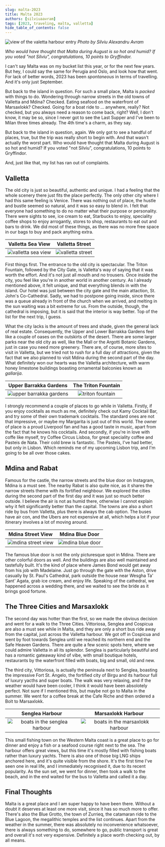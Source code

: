 ```yaml
---
slug: malta-2023
title: Malta 2023
authors: [silviuaavram]
tags: [2023, traveling, malta, valletta]
hide_table_of_contents: false
---
```


![view of the valetta harbour entry](./valletta-harbour.jpg) _Photo by Silviu
Alexandru Avram_

_Who would have thought that Malta during August is so hot and humid? If you
voted "not Silviu", congratulations, 10 points to Gryffindor._

I can't say Malta was on my bucket list this year, or for the next few years.
But hey, I could say the same for Perugia and Oslo, and look how that went. For
lack of better words, 2023 has been _spontaneous_ in terms of travelling. And
it's only just September.

But back to the island in question. For such a small place, Malta is _packed_
with things to do. Wondering through narrow streets in the old towns of Valletta
and Mdina? Checked. Eating seafood on the waterfront of Marsaxlokk? Checked.
Going for a boat ride to ... anywhere, really? Not checked, but you always need
a reason to come back, right? Well, I don't know, it may be so, since I never
got to see the Last Supper and I've been to Milan three times already. The 4th
time's a charm, as they say.

But back to the island in question, again. We only got to see a handful of
places, true, but the trip was really short to begin with. And that wasn't
actually the worst part. Who would have thought that Malta during August is so
hot and humid? If you voted "not Silviu", congratulations, 10 points to
Gryffindor.

And, just like that, my list has ran out of complaints.

## Valletta

The old city is just so beautiful, authentic and unique. I had a feeling that
the whole scenery there just fits the place perfectly. The only other city where
I had this same feeling is Venice. There was nothing out of place, the hustle
and bustle seemed so natural, and it was so easy to blend in. I felt that
everyone had something to do no matter what their purpose or personality. There
were sights to see, ice cream to eat, Starbucks to enjoy, speciality coffee
shops to enjoy arrogantly, stores to shop, restaurants to eat out and bars to
drink. We did most of these things, as there was no more free space in our bags
to buy and pack anything extra.

|               Valletta Sea View               |              Valletta Street              |
| :-------------------------------------------: | :---------------------------------------: |
| ![valletta sea view](./valletta-sea-view.jpg) | ![valletta street](./valletta-street.jpg) |

First things first. The entrance to the old city is spectacular. The Triton
Fountain, followed by the City Gate, is Valletta's way of saying that it was
worth the effort. And it's not just all mouth and no trousers. Once inside the
city, you feel like you're in another world in another century. As I already
mentioned above, it felt unique, and that everything blends in with the island.
Our hotel was just between the city gate and the main attaction, St. John's
Co-Cathedral. Sadly, we had to postpone going inside, since there was a queue
already in front of the church when we arrived, and melting in the sun waiting
was a bit extreme for us. From the outside, though, the cathedral is imposing,
but it is said that the interior is way better. Top of the list for the next
trip, I guess.

What the city lacks is the amount of trees and shade, given the general lack of
real estate. Consequently, the Upper and Lower Barrakka Gardens feel like a
couple of oases on the outskirts of the desert. There are some larger parks near
the old city as well, like the Mall or the Argotti Botanic Gardens, just in case
you need more greenery. There are, of course, more sites to visit in Valletta,
but we tried not to rush for a full day of attractions, given the fact that we
also planned to visit Mdina during the second part of the day. What definitely
won our hearts was the Valletta architecture, with warm honey limestone
buildings boasting ornamental balconies known as _gallarija_.

|              Upper Barrakka Gardens               |            The Triton Fountain            |
| :-----------------------------------------------: | :---------------------------------------: |
| ![upper barrakka gardens](./barrakka-gardens.jpg) | ![triton fountain](./triton-fountain.jpg) |

I strongly recommend a couple of places to go while in Valletta. Firstly, if you
enjoy cocktails as much as me, definitely check out Kamy Cocktail Bar, and try
some of their own trademark cocktails. The standard ones are not that
impressive, or maybe my Margarita is just out of this world. The owner of place
is a proud Liverpool fan and has a good taste in music, apart from the fact that
he knows his cocktails. And secondly, if you're in love with coffe like myself,
try Coffee Circus Lisboa, for great speciality coffee and Pasteis de Nata. Their
cold brew is fantastic. The Pasteis, I've had better, but only in Lisbon. Which
reminds me of my upcoming Lisbon trip, and I'm going to be all over those cakes.

## Mdina and Rabat

Famous for the castle, the narrow streets and the blue door on Instagram, Mdina
is a must see. The nearby Rabat is also quite nice, as it shares the narrow
streets theme with its fortified neighbour. We explored the cities during the
second part of the first day and it was just so much better outside. I believe
the air is not as humid there, otherwise I cannot explain why it felt
significantly better than the capital. The towns are also a short ride by bus
from Valletta, plus there is always the cab option. The buses have air con, and
the Ubers are not expensive at all, which helps a lot if your itinerary involves
a lot of moving around.

|            Mdina Street View             |           Mdina Blue Door            |
| :--------------------------------------: | :----------------------------------: |
| ![mdina street view](./mdina-street.jpg) | ![mdina blue door](./mdina-door.jpg) |

The famous blue door is not the only picturesque spot in Mdina. There are other
colorful doors as well. And the buildings are also well maintained and
tastefully built. It's the kind of place where James Bond would get away from
his job with Madelaine. Just go through the gate with the Aston, drive casually
by St. Paul's Cathedral, park outside the house near Wesgha Ta' Sant' Agata,
grab ice cream, and enjoy life. Speaking of the cathedral, we happened across a
wedding there, and we waited to see the bride as it brings good fortune.

## The Three Cities and Marsaxlokk

The second day was hotter than the first, so we made the obvious decision and
went for a walk to the Three Cities. Vittoriosa, Senglea and Cospicua are also a
must see while in Malta, and they are only a short bus ride away from the
capital, just across the Valletta harbour. We got off in Cospicua and went by
foot towards Senglea until we reached its northern end and the Safe Heaven
Gardens. There are quite a few scenic spots here, where we could admire Valletta
in all its splendor. Senglea is particularly beautiful and has a romantic
gateaway kind of vibe, with small boutique hotels, restaurants by the waterfront
filled with boats, big and small, old and new.

The third city, Vittoriosa, is actually the peninsula next to Senglea, boasting
the impressive Fort St. Angelo, the fortified city of Birgu and its harbour full
of luxury yacths and super boats. The walk was very relaxing, and if the weather
would have been cooler, I think it would have been absolotely perfect. Not sure
if I mentioned this, but maybe not go to Malta in the summer. We went for a
coffee break at the Cafe Riche and then ordered a Bolt to Marsaxlokk.

|                    Senglea Harbour                     |                      Marsaxlokk Harbour                      |
| :----------------------------------------------------: | :----------------------------------------------------------: |
| ![boats in the senglea harbour](./senglea-harbour.jpg) | ![boats in the marsaxlokk harbour](./marsaxlokk-harbour.jpg) |

This small fishing town on the Western Malta coast is a great place to go for
dinner and enjoy a fish or a seafood course right next to the sea. The harbour
offers great views, but this time it's mostly filled with fishing boats rather
than luxury yachts. There is also one of those big LNG ships anchored here, and
it's quite visible from the shore. It's the first time I've seen one in real
life, and I immediately recognised it, due to its recent popularity. As the sun
set, we went for dinner, then took a walk to the beach, and in the end waited
for the bus to Valletta and called it a day.

## Final Thoughts

Malta is a great place and I am super happy to have been there. Without a doubt
it deserves at least one more visit, since it has so much more to offer. There's
also the Blue Grotto, the town of Zurrieq, the catamaran ride to the Blue
Lagoon, the megalithic temples and the list continues. Apart from the weather in
the summer, there was absolutely no inconvenience whatsoever, there is always
something to do, somewhere to go, public transport is great and overall it's not
very expensive. Definitely a place worth checking out, by all means.
